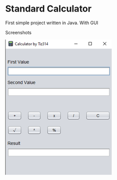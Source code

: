 <h1>Standard Calculator</h1>
<p>First simple project written in Java. With GUI</p>
<p>Screenshots</p>
<img src="screenshots/sample.png">
